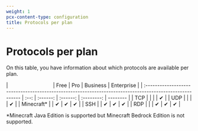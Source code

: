```yaml
---
weight: 1
pcx-content-type: configuration
title: Protocols per plan
---
```


# Protocols per plan

On this table, you have information about which protocols are available per plan.

| &nbsp; &nbsp; &nbsp; &nbsp; &nbsp; &nbsp; &nbsp; &nbsp; &nbsp; &nbsp; &nbsp; &nbsp; &nbsp; &nbsp; &nbsp; | Free |   Pro    | Business | Enterprise |
| :------------------------------------------------------------------------------------------------------- | :--: | :------: | :------: | :--------: | -------- |
| TCP                                                                                                      |      |          |          |  &#10004;  |
| UDP                                                                                                      |      |          |          |  &#10004;  |
| Minecraft\*                                                                                              |      | &#10004; | &#10004; |  &#10004;  |
| SSH                                                                                                      |      | &#10004; | &#10004; |  &#10004;  |
| RDP                                                                                                      |      |          | &#10004; |  &#10004;  | &#10004; |

\*Minecraft Java Edition is supported but Minecraft Bedrock Edition is not supported.